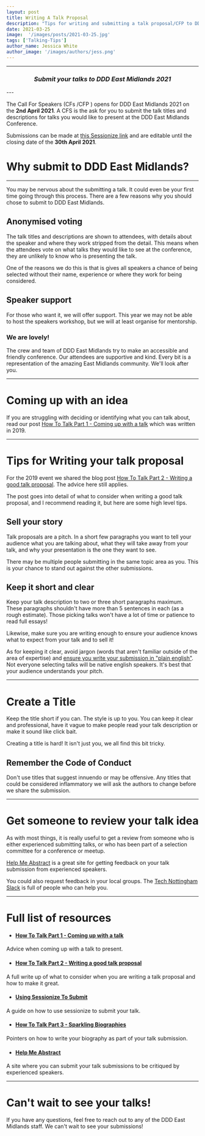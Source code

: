 ```yaml
---
layout: post
title: Writing A Talk Proposal
description: "Tips for writing and submitting a talk proposal/CFP to DDD East Midlands"
date: 2021-03-25
image:  '/images/posts/2021-03-25.jpg'
tags: ['Talking-Tips']
author_name: Jessica White
author_image: '/images/authors/jess.png'
---
```


----
<center>
<h3 class="quote"><i>Submit your talks to DDD East Midlands 2021</i> </h3>
</center>
---

The Call For Speakers (CFs /CFP ) opens for DDD East Midlands 2021 on the <b>2nd April 2021</b>. A CFS is the ask for you to submit the talk titles and descriptions for talks you would like to present at the DDD East Midlands Conference.

Submissions can be made at [this Sessionize link](https://sessionize.com/ddd-east-midlands-conference-2021/) and are editable until the closing date of the <b>30th April 2021</b>.


# Why submit to DDD East Midlands?
---

You may be nervous about the submitting a talk. It could even be your first time going through this process. There are a few reasons why you should chose to submit to DDD East Midlands.

## Anonymised voting

The talk titles and descriptions are shown to attendees, with details about the speaker and where they work stripped from the detail. This means when the attendees vote on what talks they would like to see at the conference, they are unlikely to know who is presenting the talk.

One of the reasons we do this is that is gives all speakers a chance of being selected without their name, experience or where they work for being considered. 

## Speaker support

For those who want it, we will offer support. This year we may not be able to host the speakers workshop, but we will at least organise for mentorship.

### We are lovely!

The crew and team of DDD East Midlands try to make an accessible and friendly conference. Our attendees are supportive and kind. Every bit is a representation of the amazing East Midlands community. We'll look after you.

---

# Coming up with an idea

If you are struggling with deciding or identifying what you can talk about, read our post [How To Talk Part 1 - Coming up with a talk](https://blog.dddeastmidlands.com/blog/coming-up-with-a-talk-post/l) which was written in 2019.

---

# Tips for Writing your talk proposal

For the 2019 event we shared the blog post [How To Talk Part 2 - Writing a good talk proposal](https://blog.dddeastmidlands.com/blog/writing-a-talk-proposal-post/). The advice here still applies.

The post goes into detail of what to consider when writing a good talk proposal, and I recommend reading it, but here are some high level tips.

## Sell your story

Talk proposals are a pitch. In a short few paragraphs you want to tell your audience what you are talking about, what they will take away from your talk, and why your presentation is the one they want to see. 

There may be multiple people submitting in the same topic area as you. This is your chance to stand out against the other submissions.


## Keep it short and clear

Keep your talk description to two or three short paragraphs maximum. These paragraphs shouldn't have more than 5 sentences in each (as a rough estimate). Those picking talks won't have a lot of time or patience to read full essays!

Likewise, make sure you are writing enough to ensure your audience knows what to expect from your talk and to sell it!

As for keeping it clear, avoid jargon (words that aren't familiar outside of the area of expertise) and [ensure you write your submission in "plain english"](http://www.plainenglish.co.uk/how-to-write-in-plain-english.html). Not everyone selecting talks will be native english speakers. It's best that your audience understands your pitch.

---

# Create a Title

Keep the title short if you can. The style is up to you. You can keep it clear and professional, have it vague to make people read your talk description or make it sound like click bait.

Creating a title is hard! It isn't just you, we all find this bit tricky.

## Remember the Code of Conduct

Don't use titles that suggest innuendo or may be offensive. Any titles that could be considered inflammatory we will ask the authors to change before we share the submission.

---

# Get someone to review your talk idea

As with most things, it is really useful to get a review from someone who is either experienced submitting talks, or who has been part of a selection committee for a conference or meetup.

[Help Me Abstract](https://helpmeabstract.com/) is a great site for getting feedback on your talk submission from experienced speakers. 

You could also request feedback in your local groups. The [Tech Nottingham Slack](https://www.technottingham.com/tech-notts) is full of people who can help you.

---

# Full list of resources

- #### [How To Talk Part 1 - Coming up with a talk](https://blog.dddeastmidlands.com/blog/coming-up-with-a-talk-post/)
Advice when coming up with a talk to present.

- #### [How To Talk Part 2 - Writing a good talk proposal](https://blog.dddeastmidlands.com/blog/writing-a-talk-proposal-post/)
A full write up of what to consider when you are writing a talk proposal and how to make it great.


- #### [Using Sessionize To Submit](https://blog.dddeastmidlands.com/2019/02/18/sessionize-post.html)
A guide on how to use sessionize to submit your talk.

- #### [How To Talk Part 3 - Sparkling Biographies](https://blog.dddeastmidlands.com/blog/sparkling-biographies-post/)
Pointers on how to write your biography as part of your talk submission.

- #### [Help Me Abstract](https://helpmeabstract.com/)
A site where you can submit your talk submissions to be critiqued by experienced speakers.

---

# Can't wait to see your talks!

If you have any questions, feel free to reach out to any of the DDD East Midlands staff. We can't wait to see your submissions!